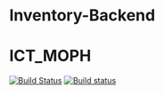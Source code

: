 # Inventory-Backend

# ICT_MOPH

 [![Build Status](https://travis-ci.org/mophos/mmis-portal-backend.svg?branch=develop)](https://travis-ci.org/mophos/mmis-portal-backend) [![Build status](https://ci.appveyor.com/api/projects/status/ss3xwfn8b7uk6pa8?svg=true)](https://ci.appveyor.com/project/siteslave/mmis-portal-backend)
